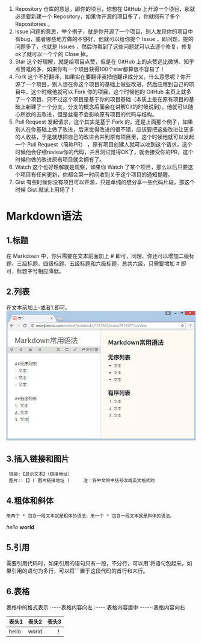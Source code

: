  1. Repository
  仓库的意思，即你的项目，你想在 GitHub 上开源一个项目，那就必须要新建一个 Repository，如果你开源的项目多了，你就拥有了多个 Repositories 。
 2. Issue
   问题的意思，举个例子，就是你开源了一个项目，别人发现你的项目中有bug，或者哪些地方做的不够好，他就可以给你提个 Issue ，即问题，提的问题多了，也就是 Issues ，然后你看到了这些问题就可以去逐个修复，修复ok了就可以一个个的 Close 掉。
3. Star
   这个好理解，就是给项目点赞，但是在 GitHub 上的点赞远比微博、知乎点赞难的多，如果你有一个项目获得100个star都算很不容易了！
4. Fork
  这个不好翻译，如果实在要翻译我把他翻译成分叉，什么意思呢？你开源了一个项目，别人想在你这个项目的基础上做些改进，然后应用到自己的项目中，这个时候他就可以 Fork 你的项目，这个时候他的 GitHub 主页上就多了一个项目，只不过这个项目是基于你的项目基础（本质上是在原有项目的基础上新建了一个分支，分支的概念后面会在讲解Git的时候说到），他就可以随心所欲的去改进，但是丝毫不会影响原有项目的代码与结构。
5. Pull Request
  发起请求，这个其实是基于 Fork 的，还是上面那个例子，如果别人在你基础上做了改进，后来觉得改进的很不错，应该要把这些改进让更多的人收益，于是就想把自己的改进合并到原有项目里，这个时候他就可以发起一个 Pull Request（简称PR） ，原有项目创建人就可以收到这个请求，这个时候他会仔细review你的代码，并且测试觉得OK了，就会接受你的PR，这个时候你做的改进原有项目就会拥有了。
6. Watch
  这个也好理解就是观察，如果你 Watch 了某个项目，那么以后只要这个项目有任何更新，你都会第一时间收到关于这个项目的通知提醒。
7. Gist
  有些时候你没有项目可以开源，只是单纯的想分享一些代码片段，那这个时候 Gist 就派上用场了！
# Markdown语法
  ## 1.标题 
   在 Markdown 中，你只需要在文本前面加上 # 即可，同理、你还可以增加二级标题、三级标题、四级标题、五级标题和六级标题，总共六级，只需要增加 # 即可，标题字号相应降低。
   ## 2.列表
   在文本前加上-或者1.即可。
   ![](https://github.com/RocJP/Study/blob/master/img/Markdown-1.webp)
   ## 3.插入链接和图片
     链接:【显示文本】（链接地址）  
     图片:!【】( 图片链接地址 )     注：将中文的中括号改成英文格式的
   ## 4.粗体和斜体
    用两个 * 包含一段文本就是粗体的语法，用一个 * 包含一段文本就是斜体的语法。
   *hello* **world**
   ## 5.引用
   需要引用代码时，如果引用的语句只有一段，不分行，可以用`将语句包起来。如果引用的语句为多行，可以将```置于这段代码的首行和末行。
   ## 6.表格
   表格中的格式表示 :----表格内容向左   :----:表格内容居中  -----:表格内容向右
   
| 表头1 | 表头2  | 表头3 |
|:-----|:-----:|-----:|
| hello | world | ！|


